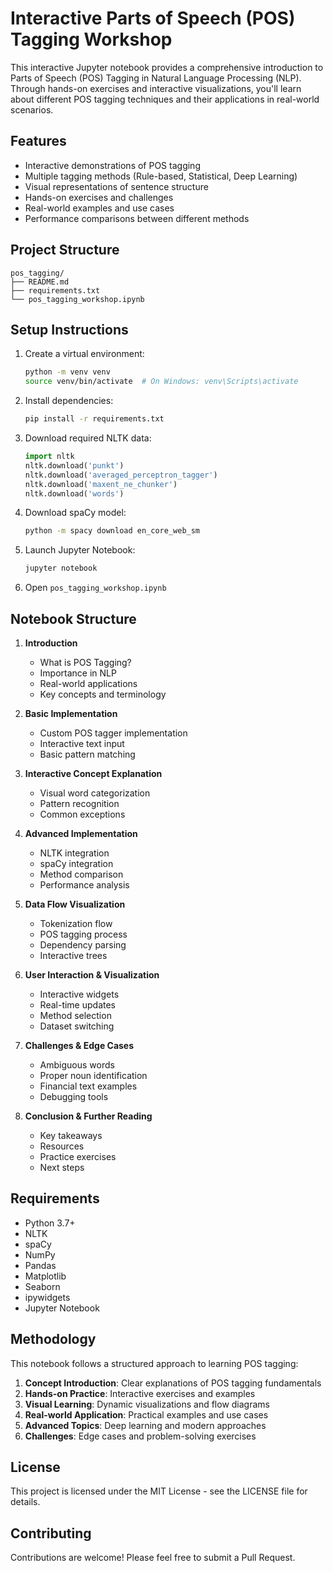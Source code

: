 # Interactive Parts of Speech (POS) Tagging Workshop

This interactive Jupyter notebook provides a comprehensive introduction to Parts of Speech (POS) Tagging in Natural Language Processing (NLP). Through hands-on exercises and interactive visualizations, you'll learn about different POS tagging techniques and their applications in real-world scenarios.

## Features

- Interactive demonstrations of POS tagging
- Multiple tagging methods (Rule-based, Statistical, Deep Learning)
- Visual representations of sentence structure
- Hands-on exercises and challenges
- Real-world examples and use cases
- Performance comparisons between different methods

## Project Structure

```
pos_tagging/
├── README.md
├── requirements.txt
└── pos_tagging_workshop.ipynb
```

## Setup Instructions

1. Create a virtual environment:
   ```bash
   python -m venv venv
   source venv/bin/activate  # On Windows: venv\Scripts\activate
   ```

2. Install dependencies:
   ```bash
   pip install -r requirements.txt
   ```

3. Download required NLTK data:
   ```python
   import nltk
   nltk.download('punkt')
   nltk.download('averaged_perceptron_tagger')
   nltk.download('maxent_ne_chunker')
   nltk.download('words')
   ```

4. Download spaCy model:
   ```bash
   python -m spacy download en_core_web_sm
   ```

5. Launch Jupyter Notebook:
   ```bash
   jupyter notebook
   ```

6. Open `pos_tagging_workshop.ipynb`

## Notebook Structure

1. **Introduction**
   - What is POS Tagging?
   - Importance in NLP
   - Real-world applications
   - Key concepts and terminology

2. **Basic Implementation**
   - Custom POS tagger implementation
   - Interactive text input
   - Basic pattern matching

3. **Interactive Concept Explanation**
   - Visual word categorization
   - Pattern recognition
   - Common exceptions

4. **Advanced Implementation**
   - NLTK integration
   - spaCy integration
   - Method comparison
   - Performance analysis

5. **Data Flow Visualization**
   - Tokenization flow
   - POS tagging process
   - Dependency parsing
   - Interactive trees

6. **User Interaction & Visualization**
   - Interactive widgets
   - Real-time updates
   - Method selection
   - Dataset switching

7. **Challenges & Edge Cases**
   - Ambiguous words
   - Proper noun identification
   - Financial text examples
   - Debugging tools

8. **Conclusion & Further Reading**
   - Key takeaways
   - Resources
   - Practice exercises
   - Next steps

## Requirements

- Python 3.7+
- NLTK
- spaCy
- NumPy
- Pandas
- Matplotlib
- Seaborn
- ipywidgets
- Jupyter Notebook

## Methodology

This notebook follows a structured approach to learning POS tagging:

1. **Concept Introduction**: Clear explanations of POS tagging fundamentals
2. **Hands-on Practice**: Interactive exercises and examples
3. **Visual Learning**: Dynamic visualizations and flow diagrams
4. **Real-world Application**: Practical examples and use cases
5. **Advanced Topics**: Deep learning and modern approaches
6. **Challenges**: Edge cases and problem-solving exercises

## License

This project is licensed under the MIT License - see the LICENSE file for details.

## Contributing

Contributions are welcome! Please feel free to submit a Pull Request. 